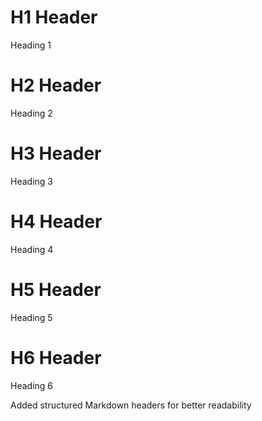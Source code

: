 # H1 Header
Heading 1
# H2 Header
Heading 2
# H3 Header
Heading 3
# H4 Header
Heading 4
# H5 Header
Heading 5
# H6 Header
Heading 6

Added structured Markdown headers for better readability
